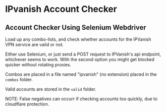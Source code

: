 # IPvanish Account Checker
## Account Checker Using Selenium Webdriver

Load up any combo-lists, and check whether accounts for the IPVanish VPN service are valid or not.


Either use Selenium, or just send a POST request to IPVanish's api endpoint, whichever seems to work. With the second option you might get blocked quicker without rotating proxies.


Combos are placed in a file named "ipvanish" (no extension) placed in the ```combos``` folder.


Valid accounts are stored in the ```valid``` folder.


NOTE: False negatives can occurr if checking accounts too quickly, due to cloudflare protection.